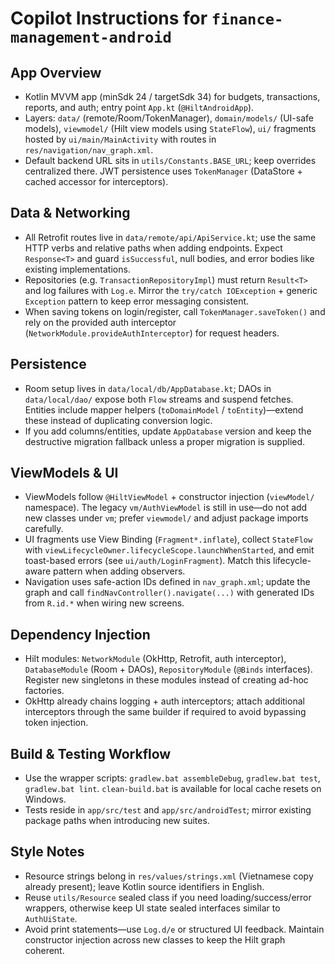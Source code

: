 # Copilot Instructions for `finance-management-android`

## App Overview
- Kotlin MVVM app (minSdk 24 / targetSdk 34) for budgets, transactions, reports, and auth; entry point `App.kt` (`@HiltAndroidApp`).
- Layers: `data/` (remote/Room/TokenManager), `domain/models/` (UI-safe models), `viewmodel/` (Hilt view models using `StateFlow`), `ui/` fragments hosted by `ui/main/MainActivity` with routes in `res/navigation/nav_graph.xml`.
- Default backend URL sits in `utils/Constants.BASE_URL`; keep overrides centralized there. JWT persistence uses `TokenManager` (DataStore + cached accessor for interceptors).

## Data & Networking
- All Retrofit routes live in `data/remote/api/ApiService.kt`; use the same HTTP verbs and relative paths when adding endpoints. Expect `Response<T>` and guard `isSuccessful`, null bodies, and error bodies like existing implementations.
- Repositories (e.g. `TransactionRepositoryImpl`) must return `Result<T>` and log failures with `Log.e`. Mirror the `try/catch IOException` + generic `Exception` pattern to keep error messaging consistent.
- When saving tokens on login/register, call `TokenManager.saveToken()` and rely on the provided auth interceptor (`NetworkModule.provideAuthInterceptor`) for request headers.

## Persistence
- Room setup lives in `data/local/db/AppDatabase.kt`; DAOs in `data/local/dao/` expose both `Flow` streams and suspend fetches. Entities include mapper helpers (`toDomainModel` / `toEntity`)—extend these instead of duplicating conversion logic.
- If you add columns/entities, update `AppDatabase` version and keep the destructive migration fallback unless a proper migration is supplied.

## ViewModels & UI
- ViewModels follow `@HiltViewModel` + constructor injection (`viewModel/` namespace). The legacy `vm/AuthViewModel` is still in use—do not add new classes under `vm`; prefer `viewmodel/` and adjust package imports carefully.
- UI fragments use View Binding (`Fragment*.inflate`), collect `StateFlow` with `viewLifecycleOwner.lifecycleScope.launchWhenStarted`, and emit toast-based errors (see `ui/auth/LoginFragment`). Match this lifecycle-aware pattern when adding observers.
- Navigation uses safe-action IDs defined in `nav_graph.xml`; update the graph and call `findNavController().navigate(...)` with generated IDs from `R.id.*` when wiring new screens.

## Dependency Injection
- Hilt modules: `NetworkModule` (OkHttp, Retrofit, auth interceptor), `DatabaseModule` (Room + DAOs), `RepositoryModule` (`@Binds` interfaces). Register new singletons in these modules instead of creating ad-hoc factories.
- OkHttp already chains logging + auth interceptors; attach additional interceptors through the same builder if required to avoid bypassing token injection.

## Build & Testing Workflow
- Use the wrapper scripts: `gradlew.bat assembleDebug`, `gradlew.bat test`, `gradlew.bat lint`. `clean-build.bat` is available for local cache resets on Windows.
- Tests reside in `app/src/test` and `app/src/androidTest`; mirror existing package paths when introducing new suites.

## Style Notes
- Resource strings belong in `res/values/strings.xml` (Vietnamese copy already present); leave Kotlin source identifiers in English.
- Reuse `utils/Resource` sealed class if you need loading/success/error wrappers, otherwise keep UI state sealed interfaces similar to `AuthUiState`.
- Avoid print statements—use `Log.d/e` or structured UI feedback. Maintain constructor injection across new classes to keep the Hilt graph coherent.
